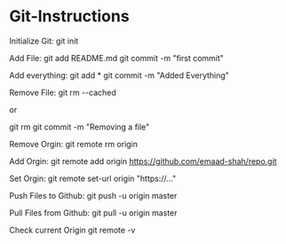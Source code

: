 Git-Instructions
================

Initialize Git: 
git init

Add File: 
git add README.md
git commit -m "first commit"

Add everything:
git add *
git commit -m "Added Everything"

Remove File:
git rm --cached <file>

or

git rm <file>
git commit -m "Removing a file"

Remove Orgin:
git remote rm origin

Add Orgin:
git remote add origin https://github.com/emaad-shah/repo.git

Set Orgin:
git remote set-url origin "https://..." 

Push Files to Github:
git push -u origin master

Pull Files from Github:
git pull -u origin master

Check current Origin
git remote -v
